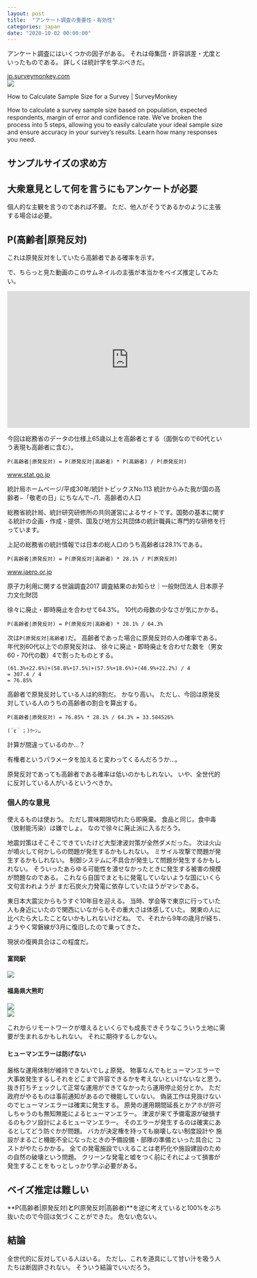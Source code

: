```yaml
---
layout: post
title:  "アンケート調査の重要性・有効性"
categories: japan
date: "2020-10-02 00:00:00"
---
```


アンケート調査にはいくつかの因子がある。
それは母集団・許容誤差・尤度といったものである。
詳しくは統計学を学ぶべきだ。


<div class="card">
  <a href="https://jp.surveymonkey.com/mp/sample-size/"></a>
  <div class="card__header">
    <a href="https://jp.surveymonkey.com/mp/sample-size/">jp.surveymonkey.com</a>
  </div>
  <div class="card__image">
    <img src="https://cdn.smassets.net/assets/cms/cc/app/2.94.1/images/surveymonkey-blog.png">
  </div>
  <div class="card__title">
    <p>How to Calculate Sample Size for a Survey | SurveyMonkey</p>
  </div>
  <div class="card__description">
    <p>How to calculate a survey sample size based on population, expected respondents, margin of error and confidence rate. We’ve broken the process into 5 steps, allowing you to easily calculate your ideal sample size and ensure accuracy in your survey’s results. Learn how many responses you need.</p>
  </div>
</div>


## サンプルサイズの求め方


## 大衆意見として何を言うにもアンケートが必要

個人的な主観を言うのであれば不要。
ただ、他人がそうであるかのように主張する場合は必要。

## P(高齢者|原発反対)

これは原発反対をしていたら高齢者である確率を示す。

で、ちらっと見た動画のこのサムネイルの主張が本当かをベイズ推定してみたい。

<iframe width="560" height="315" src="https://www.youtube.com/embed/4qT-ZcJzgmQ" frameborder="0" allow="accelerometer; autoplay; clipboard-write; encrypted-media; gyroscope; picture-in-picture" allowfullscreen></iframe>

今回は総務省のデータの仕様上65歳以上を高齢者とする（面倒なので60代という表現も高齢者に含む）。

```
P(高齢者|原発反対) = P(原発反対|高齢者) * P(高齢者) / P(原発反対)
```


<div class="card">
  <a href="https://www.stat.go.jp/data/topics/topi1131.html#:~:text=%E7%B7%8F%E4%BA%BA%E5%8F%A3%E3%81%AB%E5%8D%A0%E3%82%81%E3%82%8B%E9%AB%98%E9%BD%A2%E8%80%85%E4%BA%BA%E5%8F%A3%E3%81%AE%E5%89%B2%E5%90%88%E3%81%AF28.1%EF%BC%85%E3%81%A8%E3%80%81%E9%81%8E%E5%8E%BB%E6%9C%80%E9%AB%98"></a>
  <div class="card__header">
    <a href="https://www.stat.go.jp/data/topics/topi1131.html#:~:text=%E7%B7%8F%E4%BA%BA%E5%8F%A3%E3%81%AB%E5%8D%A0%E3%82%81%E3%82%8B%E9%AB%98%E9%BD%A2%E8%80%85%E4%BA%BA%E5%8F%A3%E3%81%AE%E5%89%B2%E5%90%88%E3%81%AF28.1%EF%BC%85%E3%81%A8%E3%80%81%E9%81%8E%E5%8E%BB%E6%9C%80%E9%AB%98">www.stat.go.jp</a>
  </div>
  <div class="card__image">
    <img src="">
  </div>
  <div class="card__title">
    <p>統計局ホームページ/平成30年/統計トピックスNo.113 統計からみた我が国の高齢者−「敬老の日」にちなんで−/1．高齢者の人口</p>
  </div>
  <div class="card__description">
    <p>総務省統計局、統計研究研修所の共同運営によるサイトです。国勢の基本に関する統計の企画・作成・提供、国及び地方公共団体の統計職員に専門的な研修を行っています。</p>
  </div>
</div>


上記の総務省の統計情報では日本の総人口のうち高齢者は28.1%である。

```
P(高齢者|原発反対) = P(原発反対|高齢者) * 28.1% / P(原発反対)
```


<div class="card">
  <a href="https://www.jaero.or.jp/data/01jigyou/survey_pickup2017.html"></a>
  <div class="card__header">
    <a href="https://www.jaero.or.jp/data/01jigyou/survey_pickup2017.html">www.jaero.or.jp</a>
  </div>
  <div class="card__image">
    <img src="">
  </div>
  <div class="card__title">
    <p>原子力利用に関する世論調査2017 調査結果のお知らせ｜一般財団法人 日本原子力文化財団</p>
  </div>
  <div class="card__description">
    <p></p>
  </div>
</div>


徐々に廃止・即時廃止を合わせて64.3%。
10代の母数の少なさが気にかかる。

```
P(高齢者|原発反対) = P(原発反対|高齢者) * 28.1% / 64.3%
```

次は`P(原発反対|高齢者)`だ。
高齢者であった場合に原発反対の人の確率である。
年代別60代以上での原発反対は、
徐々に廃止・即時廃止を合わせた数を（男女60・70代の数）4で割ったものとする。

```
(61.3%+22.6%)+(58.8%+17.5%)+(57.5%+18.6%)+(48.9%+22.2%) / 4
= 307.4 / 4 
= 76.85%
```

高齢者で原発反対している人は約8割だ。
かなり高い。
ただし、今回は原発反対している人のうちの高齢者の割合を算出する。

```
P(高齢者|原発反対) = 76.85% * 28.1% / 64.3% = 33.584526%
```

`(´ε｀；)ｳｰﾝ…`

計算が間違っているのか...？

有権者というパラメータを加えると変わってくるんだろうか...。

原発反対であっても高齢者である確率は低いのかもしれない。
いや、全世代的に反対している人がいるというべきか。

### 個人的な意見

使えるものは使おう。
ただし賞味期限切れたら即廃棄。
食品と同じ。食中毒（放射能汚染）は嫌でしょ。
なので徐々に廃止派に入るだろう。

地震対策はそこそこできていたけど大型津波対策が全然ダメだった。
次は火山が噴火して何かしらの問題が発生するかもしれない。
ミサイル攻撃で問題が発生するかもしれない。
制御システムに不具合が発生して問題が発生するかもしれない。
そういったあらゆる可能性を潰せなかったときに発生する被害の規模が問題なのである。
これなら自国でまともに発電していないような国にいくら文句言われようが
まだ石炭火力発電に依存していたほうがマシである。

東日本大震災からもうすぐ10年目を迎える。
当時、学会等で東京に行っていた人も身近にいたので関西にいながらもその重大さは体感していた。
関東の人に比べたら大したことないかもしれないけどね。
で、それから9年の歳月が経ち、ようやく常磐線が3月に復旧したので乗ってきた。

現状の復興具合はこの程度だ。

#### 富岡駅


<div class="trim">
  <div class="trim__item">
    <a href="{{ site.url }}/assets/images/2020-10-02-report/16-04-47.png">
      <img class="one" src="{{ site.url }}/assets/thumbnail/2020-10-02-report/16-04-47.png">
    </a>
  </div>
</div>


#### 福島県大熊町


<div class="trim">
  <div class="trim__item">
    <a href="{{ site.url }}/assets/images/2020-10-02-report/16-05-16.png">
      <img class="one" src="{{ site.url }}/assets/thumbnail/2020-10-02-report/16-05-16.png">
    </a>
  </div>
</div>



<div class="trim">
  <div class="trim__item">
    <a href="{{ site.url }}/assets/images/2020-10-02-report/16-06-18.png">
      <img class="one" src="{{ site.url }}/assets/thumbnail/2020-10-02-report/16-06-18.png">
    </a>
  </div>
</div>


これからリモートワークが増えるといくらでも成長できそうなこういう土地に需要が生まれるかもしれない。
それに期待するしかない。

#### ヒューマンエラーは防げない

厳格な運用体制が維持できないでしょ原発。
物事なんでもヒューマンエラーで大事故発生するしそれをどこまで許容できるかを考えないといけないなと思う。
抜き打ちチェックして正常な運用ができてなかったら運用停止処分とか。
ただ政府がやるものは事前通知があるので機能していない。
偽装工作は見抜けないのでヒューマンエラーは確実に発生する。
原発の運用期間延長とかアホが許可しちゃうのも無知無能によるヒューマンエラー。
津波が来て予備電源が破損するのもクソ設計によるヒューマンエラー。
そのエラーが発生するのは確実にあるとしてどう防ぐかが問題。
バカが決定権を持っても崩壊しない制度設計や
施設がまるごと機能不全になったときの予備設備・部隊の準備といった具合に
コストがやたらかかる。
全ての発電施設でいえることは老朽化や施設建設のための自然の破壊という問題。
クリーンな発電と嘘をつく前にそれによって損害が発生することをもっとしっかり学ぶ必要がある。

## ベイズ推定は難しい

**P(高齢者|原発反対)**と**P(原発反対|高齢者)**を逆に考えていると100%をぶち抜いたので今回は気づくことができた。
危ない危ない。

## 結論

全世代的に反対している人はいる。
ただし、これを道具にして甘い汁を吸う人たちは断固許されない。
そういう結論でいいだろう。
